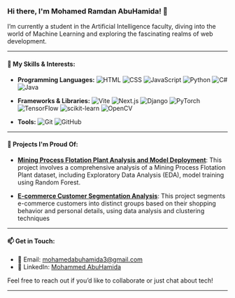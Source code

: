 ### Hi there, I'm Mohamed Ramdan AbuHamida! 👋

I’m currently a student in the Artificial Intelligence faculty, diving into the world of Machine Learning and exploring the fascinating realms of web development. 

---

#### 🧠 **My Skills & Interests:**

- **Programming Languages:**
  ![HTML](https://img.shields.io/badge/HTML-%23E34F26.svg?&style=flat-square&logo=html5&logoColor=white) 
  ![CSS](https://img.shields.io/badge/CSS-%231572B6.svg?&style=flat-square&logo=css3&logoColor=white) 
  ![JavaScript](https://img.shields.io/badge/JavaScript-%23F7DF1E.svg?&style=flat-square&logo=javascript&logoColor=black) 
  ![Python](https://img.shields.io/badge/Python-%2314354C.svg?&style=flat-square&logo=python&logoColor=white) 
  ![C#](https://img.shields.io/badge/C%23-%23239120.svg?&style=flat-square&logo=csharp&logoColor=white) 
  ![Java](https://img.shields.io/badge/Java-%23E34F26.svg?&style=flat-square&logo=java&logoColor=white)

- **Frameworks & Libraries:**
  ![Vite](https://img.shields.io/badge/Vite-%234B8EFC.svg?&style=flat-square&logo=vite&logoColor=white) 
  ![Next.js](https://img.shields.io/badge/Next.js-%23000000.svg?&style=flat-square&logo=next.js&logoColor=white) 
  ![Django](https://img.shields.io/badge/Django-%23092E20.svg?&style=flat-square&logo=django&logoColor=white) 
  ![PyTorch](https://img.shields.io/badge/PyTorch-%23EE4C2C.svg?&style=flat-square&logo=pytorch&logoColor=white) 
  ![TensorFlow](https://img.shields.io/badge/TensorFlow-%23FF6F00.svg?&style=flat-square&logo=tensorflow&logoColor=white) 
  ![scikit-learn](https://img.shields.io/badge/scikit--learn-%23F7931E.svg?&style=flat-square&logo=scikit-learn&logoColor=white) 
  ![OpenCV](https://img.shields.io/badge/OpenCV-%23003A6C.svg?&style=flat-square&logo=opencv&logoColor=white)

- **Tools:**
  ![Git](https://img.shields.io/badge/Git-%23F05032.svg?&style=flat-square&logo=git&logoColor=white) 
  ![GitHub](https://img.shields.io/badge/GitHub-%23121011.svg?&style=flat-square&logo=github&logoColor=white) 

---

#### 🌟 **Projects I'm Proud Of:**
- **[Mining Process Flotation Plant Analysis and Model Deployment](https://github.com/Abuhamida/Quality-Prediction-in-a-Mining-Process)**: This project involves a comprehensive analysis of a Mining Process Flotation Plant dataset, including Exploratory Data Analysis (EDA), model training using Random Forest.

- **[E-commerce Customer Segmentation Analysis](https://github.com/Abuhamida/E-commerce-Customer-Segmentation.git)**: This project segments e-commerce customers into distinct groups based on their shopping behavior and personal details, using data analysis and clustering techniques
---

#### 📫 **Get in Touch:**
- 📧 Email: [mohamedabuhamida3@gmail.com](mailto:mohamedabuhamida3@gmail.com)
- 💼 LinkedIn: [Mohammed AbuHamida](https://www.linkedin.com/in/mohammed-abuhamida-969693220/)

Feel free to reach out if you’d like to collaborate or just chat about tech!

---
